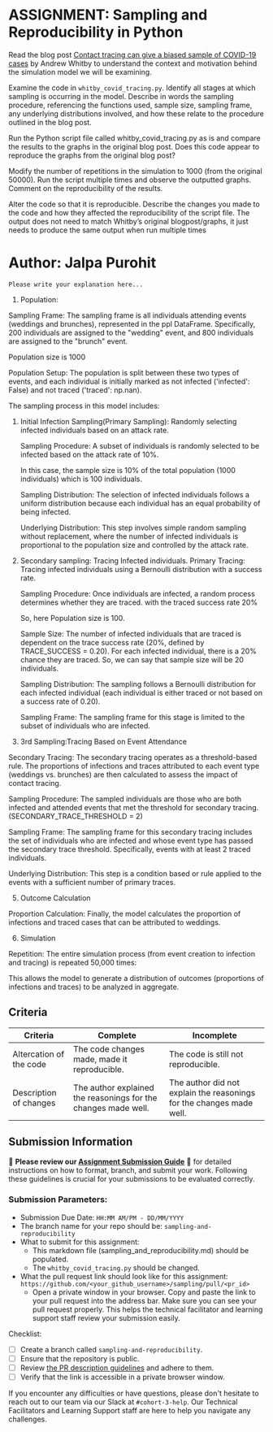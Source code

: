 # ASSIGNMENT: Sampling and Reproducibility in Python

Read the blog post [Contact tracing can give a biased sample of COVID-19 cases](https://andrewwhitby.com/2020/11/24/contact-tracing-biased/) by Andrew Whitby to understand the context and motivation behind the simulation model we will be examining.

Examine the code in `whitby_covid_tracing.py`. Identify all stages at which sampling is occurring in the model. Describe in words the sampling procedure, referencing the functions used, sample size, sampling frame, any underlying distributions involved, and how these relate to the procedure outlined in the blog post.

Run the Python script file called whitby_covid_tracing.py as is and compare the results to the graphs in the original blog post. Does this code appear to reproduce the graphs from the original blog post?

Modify the number of repetitions in the simulation to 1000 (from the original 50000). Run the script multiple times and observe the outputted graphs. Comment on the reproducibility of the results.

Alter the code so that it is reproducible. Describe the changes you made to the code and how they affected the reproducibility of the script file. The output does not need to match Whitby’s original blogpost/graphs, it just needs to produce the same output when run multiple times

# Author: Jalpa Purohit

```
Please write your explanation here...

```
1. Population:

Sampling Frame: The sampling frame is all individuals attending events (weddings and brunches), represented in the ppl DataFrame. Specifically, 200 individuals are assigned to the "wedding" event, and 800 individuals are assigned to the "brunch" event. 

Population size is 1000

Population Setup: The population is split between these two types of events, and each individual is initially marked as not infected ('infected': False) and not traced ('traced': np.nan).

The sampling process in this model includes:

1. Initial Infection Sampling(Primary Sampling): Randomly selecting infected individuals based on an attack rate.

   Sampling Procedure: A subset of individuals is randomly selected to be infected based on the    attack rate of 10%. 

   In this case, the sample size is 10% of the total population (1000 individuals) which is 100 individuals.

    Sampling Distribution: The selection of infected individuals follows a uniform distribution because each individual has an equal probability of being infected.

    Underlying Distribution: This step involves simple random sampling without replacement, where the number of infected individuals is proportional to the population size and controlled by the attack rate.

2. Secondary sampling: Tracing Infected individuals.
Primary Tracing: Tracing infected individuals using a Bernoulli distribution with a success rate.

    Sampling Procedure: Once individuals are infected, a random process determines whether they are traced. with the traced success rate 20%

    So, here Population size is 100. 

    Sample Size: The number of infected individuals that are traced is dependent on the trace success rate (20%, defined by TRACE_SUCCESS = 0.20). For each infected individual, there is a 20% chance they are traced. 
    So, we can say that sample size will be 20 individuals.

    Sampling Distribution: The sampling follows a Bernoulli distribution for each infected individual (each individual is either traced or not based on a success rate of 0.20).

    Sampling Frame: The sampling frame for this stage is limited to the subset of individuals who are infected.

3. 3rd Sampling:Tracing Based on Event Attendance

Secondary Tracing: The secondary tracing operates as a threshold-based rule. The proportions of infections and traces attributed to each event type (weddings vs. brunches) are then calculated to assess the impact of contact tracing.

Sampling Procedure: The sampled individuals are those who are both infected and attended events that met the threshold for secondary tracing. (SECONDARY_TRACE_THRESHOLD = 2)

Sampling Frame: The sampling frame for this secondary tracing includes the set of individuals who are infected and whose event type has passed the secondary trace threshold. Specifically, events with at least 2 traced individuals.

Underlying Distribution: This step is a condition based or rule applied to the events with a sufficient number of primary traces.

5. Outcome Calculation

Proportion Calculation: Finally, the model calculates the proportion of infections and traced cases that can be attributed to weddings. 

6. Simulation

Repetition: The entire simulation process (from event creation to infection and tracing) is repeated 50,000 times:

This allows the model to generate a distribution of outcomes (proportions of infections and traces) to be analyzed in aggregate.




## Criteria

|Criteria|Complete|Incomplete|
|--------|----|----|
|Altercation of the code|The code changes made, made it reproducible.|The code is still not reproducible.|
|Description of changes|The author explained the reasonings for the changes made well.|The author did not explain the reasonings for the changes made well.|

## Submission Information

🚨 **Please review our [Assignment Submission Guide](https://github.com/UofT-DSI/onboarding/blob/main/onboarding_documents/submissions.md)** 🚨 for detailed instructions on how to format, branch, and submit your work. Following these guidelines is crucial for your submissions to be evaluated correctly.

### Submission Parameters:
* Submission Due Date: `HH:MM AM/PM - DD/MM/YYYY`
* The branch name for your repo should be: `sampling-and-reproducibility`
* What to submit for this assignment:
    * This markdown file (sampling_and_reproducibility.md) should be populated.
    * The `whitby_covid_tracing.py` should be changed.
* What the pull request link should look like for this assignment: `https://github.com/<your_github_username>/sampling/pull/<pr_id>`
    * Open a private window in your browser. Copy and paste the link to your pull request into the address bar. Make sure you can see your pull request properly. This helps the technical facilitator and learning support staff review your submission easily.

Checklist:
- [ ] Create a branch called `sampling-and-reproducibility`.
- [ ] Ensure that the repository is public.
- [ ] Review [the PR description guidelines](https://github.com/UofT-DSI/onboarding/blob/main/onboarding_documents/submissions.md#guidelines-for-pull-request-descriptions) and adhere to them.
- [ ] Verify that the link is accessible in a private browser window.

If you encounter any difficulties or have questions, please don't hesitate to reach out to our team via our Slack at `#cohort-3-help`. Our Technical Facilitators and Learning Support staff are here to help you navigate any challenges.
